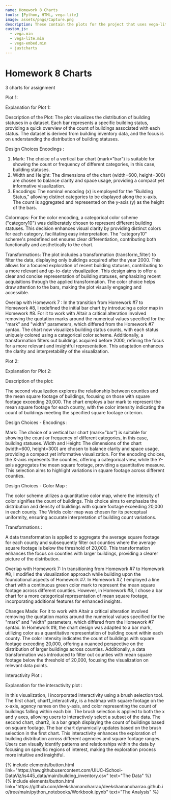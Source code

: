 ```yaml
---
name: Homework 8 Charts
tools: [Python, HTML, vega-lite]
image: assets/pngs/Capture.png
description: These contain the plots for the project that uses vega-lite for interactive viz!
custom_js:
  - vega.min
  - vega-lite.min
  - vega-embed.min
  - justcharts
---
```



# Homework 8 Charts 
3 charts for assignment

Plot 1:

<vegachart schema-url="{{ site.baseurl }}/assets/json/Vis2.json" style="width: 100%"></vegachart>

Explanation for Plot 1:

Description of the Plot: 
The plot visualizes the distribution of building statuses in a dataset. Each bar represents a specific building status, providing a quick overview of the count of buildings associated with each status. The dataset is derived from building inventory data, and the focus is on understanding the distribution of building statuses.

Design Choices Encodings :
1) Mark: The choice of a vertical bar chart (mark="bar") is suitable for showing the count or frequency of different categories, in this case, building statuses. 
2) Width and Height: The dimensions of the chart (width=600, height=300) are chosen to balance clarity and space usage, providing a compact yet informative visualization. 
3) Encodings: The nominal encoding (x) is employed for the "Building Status," allowing distinct categories to be displayed along the x-axis. The count is aggregated and represented on the y-axis (y) as the height of the bars. 

Colormaps:
For the color encoding, a categorical color scheme ("category10") was deliberately chosen to represent different building statuses. This decision enhances visual clarity by providing distinct colors for each category, facilitating easy interpretation. The "category10" scheme's predefined set ensures clear differentiation, contributing both functionally and aesthetically to the chart.


Transformations: 
The plot includes a transformation (transform_filter) to filter the data, displaying only buildings acquired after the year 2000. This allows for a focused exploration of recent building statuses, contributing to a more relevant and up-to-date visualization. This design aims to offer a clear and concise representation of building statuses, emphasizing recent acquisitions through the applied transformation. The color choice helps draw attention to the bars, making the plot visually engaging and accessible.

Overlap with Homework 7 :
In the transition from Homework #7 to Homework #8, I redefined the initial bar chart by introducing a color map in Homework #8. For it to work with Altair a critical alteration involved removing the quotation marks around the numerical values specified for the "mark" and "width" parameters, which differed from the Homework #7 syntax. The chart now visualizes building status counts, with each status uniquely colored using a categorical color scheme. Additionally, a transformation filters out buildings acquired before 2000, refining the focus for a more relevant and insightful representation. This adaptation enhances the clarity and interpretability of the visualization.

Plot 2:

<vegachart schema-url="{{ site.baseurl }}/assets/json/Vis3.json" style="width: 100%"></vegachart>

Explanation for Plot 2:

Description of the plot:

The second visualization explores the relationship between counties and the mean square footage of buildings, focusing on those with square footage exceeding 20,000. The chart employs a bar mark to represent the mean square footage for each county, with the color intensity indicating the count of buildings meeting the specified square footage criterion.

Design Choices - Encodings :

Mark: The choice of a vertical bar chart (mark=”bar”) is suitable for showing the count or frequency of different categories, in this case, building statuses. Width and Height: The dimensions of the chart (width=600, height=300) are chosen to balance clarity and space usage, providing a compact yet informative visualization.
For the encoding choices, the X-axis represents the counties, offering a categorical view, while the Y-axis aggregates the mean square footage, providing a quantitative measure. This selection aims to highlight variations in square footage across different counties.

Design Choices - Color Map :

The color scheme utilizes a quantitative color map, where the intensity of color signifies the count of buildings. This choice aims to emphasize the distribution and density of buildings with square footage exceeding 20,000 in each county. The Viridis color map was chosen for its perceptual uniformity, ensuring accurate interpretation of building count variations.

Transformations :

A data transformation is applied to aggregate the average square footage for each county and subsequently filter out counties where the average square footage is below the threshold of 20,000. This transformation enhances the focus on counties with larger buildings, providing a clearer picture of the distribution.

Overlap with Homework 7:
In transitioning from Homework #7 to Homework #8, I modified the visualization approach while building upon the foundational aspects of Homework #7. In Homework #7, I employed a line chart with a continuous green color mark to represent the mean square footage across different counties. However, in Homework #8, I chose a bar chart for a more categorical representation of mean square footage, incorporating additional features for enhanced insights.

Changes Made:
For it to work with Altair a critical alteration involved removing the quotation marks around the numerical values specified for the "mark" and "width" parameters, which differed from the Homework #7 syntax. In Homework #8, the chart design was adapted to a bar mark, utilizing color as a quantitative representation of building count within each county. The color intensity indicates the count of buildings with square footage exceeding 20,000, offering a nuanced perspective on the distribution of larger buildings across counties. Additionally, a data transformation was introduced to filter out counties with mean square footage below the threshold of 20,000, focusing the visualization on relevant data points.

Interactivity Plot :

<vegachart schema-url="{{ site.baseurl }}/assets/json/Vis4.json" style="width: 100%"></vegachart>

Explanation for the interactivity plot :

In this visualization, I incorporated interactivity using a brush selection tool. The first chart, chart1_interactivity, is a heatmap with square footage on the x-axis, agency names on the y-axis, and color representing the count of buildings falling within each bin. The brush selection is applied to both the x and y axes, allowing users to interactively select a subset of the data. The second chart, chart2, is a bar graph displaying the count of buildings based on square footage. The bar chart dynamically updates based on the brush selection in the first chart. This interactivity enhances the exploration of building distribution across different agencies and square footage ranges. Users can visually identify patterns and relationships within the data by focusing on specific regions of interest, making the exploration process more intuitive and insightful.

<!-- these are written in a combo of html and liquid --> 

<div class="left">
{% include elements/button.html link="https://raw.githubusercontent.com/UIUC-iSchool-DataViz/is445_data/main/building_inventory.csv" text="The Data" %}
</div>

<div class="right">
{% include elements/button.html link="https://github.com/deekshamanoharrao/deekshamanoharrao.github.io/tree/main/python_notebooks/Workbook.ipynb" text="The Analysis" %}
</div>

